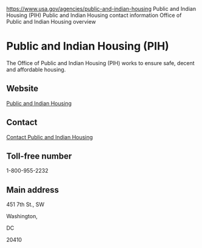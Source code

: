 

https://www.usa.gov/agencies/public-and-indian-housing
Public and Indian Housing (PIH)
Public and Indian Housing contact information
Office of Public and Indian Housing overview

Public and Indian Housing
(PIH)
===============================

The Office of Public and Indian Housing (PIH) works to ensure safe, decent and affordable housing.

Website
-------

[Public and Indian Housing](https://www.hud.gov/program_offices/public_indian_housing)

Contact
-------

[Contact Public and Indian Housing](https://www.hud.gov/program_offices/public_indian_housing/about/css)

Toll-free number
----------------

1-800-955-2232

Main address
------------

451 7th St., SW
  

Washington,

DC

20410
